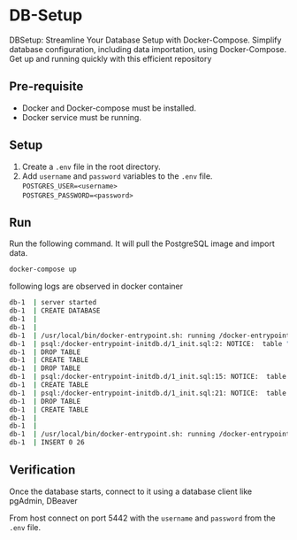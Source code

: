 # DB-Setup
DBSetup: Streamline Your Database Setup with Docker-Compose. Simplify database configuration, including data importation, using Docker-Compose. Get up and running quickly with this efficient repository

## Pre-requisite
- Docker and Docker-compose must be installed.
- Docker service must be running.

## Setup
1. Create a `.env` file in the root directory.
2. Add `username` and `password` variables to the `.env` file.<br>
    `POSTGRES_USER=<username>`<br>
    `POSTGRES_PASSWORD=<password>`<br>

## Run
Run the following command. It will pull the PostgreSQL image and import data.
```bash
docker-compose up
```
following logs are observed in docker container

```bash
db-1  | server started
db-1  | CREATE DATABASE
db-1  |
db-1  |
db-1  | /usr/local/bin/docker-entrypoint.sh: running /docker-entrypoint-initdb.d/1_init.sql
db-1  | psql:/docker-entrypoint-initdb.d/1_init.sql:2: NOTICE:  table "question" does not exist, skipping
db-1  | DROP TABLE
db-1  | CREATE TABLE
db-1  | DROP TABLE
db-1  | psql:/docker-entrypoint-initdb.d/1_init.sql:15: NOTICE:  table "quiz" does not exist, skipping
db-1  | CREATE TABLE
db-1  | psql:/docker-entrypoint-initdb.d/1_init.sql:21: NOTICE:  table "quiz_questions" does not exist, skipping
db-1  | DROP TABLE
db-1  | CREATE TABLE
db-1  |
db-1  |
db-1  | /usr/local/bin/docker-entrypoint.sh: running /docker-entrypoint-initdb.d/2_questions_data.sql
db-1  | INSERT 0 26
```


## Verification
Once the database starts, connect to it using a database client like pgAdmin, DBeaver

From host connect on port 5442 with the `username` and `password` from the `.env` file.